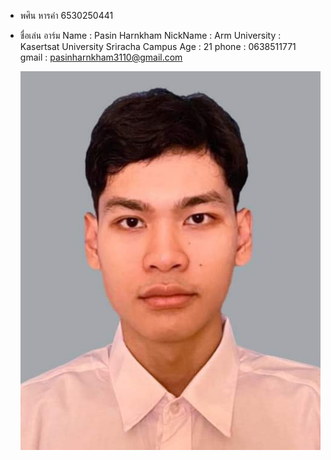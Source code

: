 - พศิน หารคำ 6530250441
- ชื่อเล่น อาร์ม
Name : Pasin Harnkham
NickName : Arm
University : Kasertsat University Sriracha Campus
Age : 21
phone : 0638511771
gmail : pasinharnkham3110@gmail.com

  ![Alt text](IMG_3354.jpeg)
